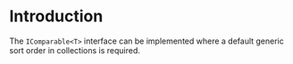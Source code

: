 # Introduction

The `IComparable<T>` interface can be implemented where a default generic sort order in collections is required.
